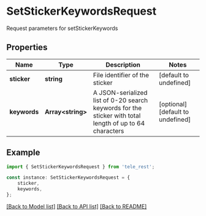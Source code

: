 # SetStickerKeywordsRequest

Request parameters for setStickerKeywords

## Properties

Name | Type | Description | Notes
------------ | ------------- | ------------- | -------------
**sticker** | **string** | File identifier of the sticker | [default to undefined]
**keywords** | **Array&lt;string&gt;** | A JSON-serialized list of 0-20 search keywords for the sticker with total length of up to 64 characters | [optional] [default to undefined]

## Example

```typescript
import { SetStickerKeywordsRequest } from 'tele_rest';

const instance: SetStickerKeywordsRequest = {
    sticker,
    keywords,
};
```

[[Back to Model list]](../README.md#documentation-for-models) [[Back to API list]](../README.md#documentation-for-api-endpoints) [[Back to README]](../README.md)
